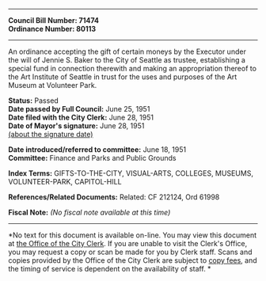 * * * * *  
  
**Council Bill Number: [](#h0)[](#h2)71474**   
**Ordinance Number: 80113**  
  
* * * * *  
  
An ordinance accepting the gift of certain moneys by the Executor under the will of Jennie S. Baker to the City of Seattle as trustee, establishing a special fund in connection therewith and making an appropriation thereof to the Art Institute of Seattle in trust for the uses and purposes of the Art Museum at Volunteer Park.  
  
**Status:** Passed   
**Date passed by Full Council:** June 25, 1951   
**Date filed with the City Clerk:** June 28, 1951   
**Date of Mayor's signature:** June 28, 1951   
[(about the signature date)](/~public/approvaldate.htm)   
  
  
**Date introduced/referred to committee:** June 18, 1951   
**Committee:** Finance and Parks and Public Grounds   
  
**Index Terms:** GIFTS-TO-THE-CITY, VISUAL-ARTS, COLLEGES, MUSEUMS, VOLUNTEER-PARK, CAPITOL-HILL  
  
**References/Related Documents:** Related: CF 212124, Ord 61998  
  
**Fiscal Note:** *(No fiscal note available at this time)*  
  
* * * * *  
  
*No text for this document is available on-line. You may view this document at [the Office of the City Clerk](http://www.seattle.gov/leg/clerk/contactUs.htm). If you are unable to visit the Clerk's Office, you may request a copy or scan be made for you by Clerk staff. Scans and copies provided by the Office of the City Clerk are subject to [copy fees](http://clerk.seattle.gov/~public/clerkfees.htm), and the timing of service is dependent on the availability of staff. *  
  
  
